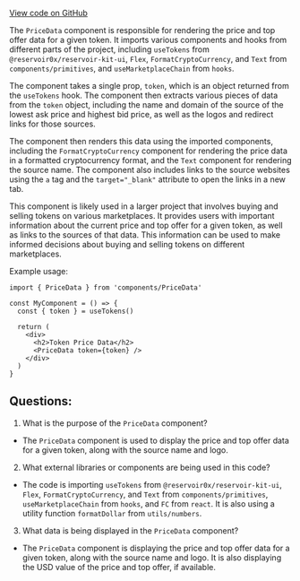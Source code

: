 [View code on GitHub](zoo-labs/zoo/blob/master/app/components/token/PriceData.tsx)

The `PriceData` component is responsible for rendering the price and top offer data for a given token. It imports various components and hooks from different parts of the project, including `useTokens` from `@reservoir0x/reservoir-kit-ui`, `Flex`, `FormatCryptoCurrency`, and `Text` from `components/primitives`, and `useMarketplaceChain` from `hooks`. 

The component takes a single prop, `token`, which is an object returned from the `useTokens` hook. The component then extracts various pieces of data from the `token` object, including the name and domain of the source of the lowest ask price and highest bid price, as well as the logos and redirect links for those sources. 

The component then renders this data using the imported components, including the `FormatCryptoCurrency` component for rendering the price data in a formatted cryptocurrency format, and the `Text` component for rendering the source name. The component also includes links to the source websites using the `a` tag and the `target="_blank"` attribute to open the links in a new tab.

This component is likely used in a larger project that involves buying and selling tokens on various marketplaces. It provides users with important information about the current price and top offer for a given token, as well as links to the sources of that data. This information can be used to make informed decisions about buying and selling tokens on different marketplaces. 

Example usage:

```
import { PriceData } from 'components/PriceData'

const MyComponent = () => {
  const { token } = useTokens()

  return (
    <div>
      <h2>Token Price Data</h2>
      <PriceData token={token} />
    </div>
  )
}
```
## Questions: 
 1. What is the purpose of the `PriceData` component?
- The `PriceData` component is used to display the price and top offer data for a given token, along with the source name and logo.

2. What external libraries or components are being used in this code?
- The code is importing `useTokens` from `@reservoir0x/reservoir-kit-ui`, `Flex`, `FormatCryptoCurrency`, and `Text` from `components/primitives`, `useMarketplaceChain` from `hooks`, and `FC` from `react`. It is also using a utility function `formatDollar` from `utils/numbers`.

3. What data is being displayed in the `PriceData` component?
- The `PriceData` component is displaying the price and top offer data for a given token, along with the source name and logo. It is also displaying the USD value of the price and top offer, if available.